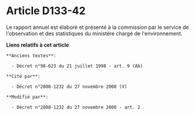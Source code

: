 # Article D133-42

Le rapport annuel est élaboré et présenté à la commission par le service de l'observation et des statistiques du ministère
chargé de l'environnement.

**Liens relatifs à cet article**

	**Anciens textes**:

	  - Décret n°98-623 du 21 juillet 1998 - art. 9 (Ab)

	**Cité par**:

	  - Décret n°2008-1232 du 27 novembre 2008 (V)

	**Modifié par**:

	  - Décret n°2008-1232 du 27 novembre 2008 - art. 2
